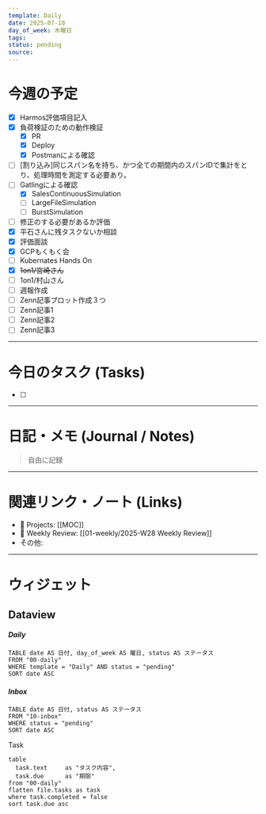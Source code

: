 ```yaml
---
template: Daily
date: 2025-07-10
day_of_week: 木曜日
tags: 
status: pending
source:
---
```

# 今週の予定
- [x]  Harmos評価項目記入
- [x] 負荷検証のための動作検証
	- [x] PR
	- [x] Deploy
	- [x] Postmanによる確認
- [ ] [割り込み]同じスパン名を持ち、かつ全ての期間内のスパンIDで集計をとり、処理時間を測定する必要あり。
- [ ] Gatlingによる確認
	- [x] SalesContinuousSimulation
	- [ ] LargeFileSimulation
	- [ ] BurstSimulation
- [ ] 修正のする必要があるか評価 
- [x] 平石さんに残タスクないか相談
- [x] 評価面談
- [x] GCPもくもく会
- [ ] Kubernates Hands On
- [x] ~~1on1/宮崎さん~~
- [ ] 1on1/村山さん
- [ ] 週報作成
- [ ] Zenn記事プロット作成３つ
- [ ] Zenn記事1
- [ ] Zenn記事2
- [ ] Zenn記事3
---
# 今日のタスク (Tasks)
- [ ] 

---

# 日記・メモ (Journal / Notes)
> 自由に記録

---

# 関連リンク・ノート (Links)
- 📂 Projects: [[MOC]]
- 📂 Weekly Review: [[01-weekly/2025-W28 Weekly Review]]
- その他: 

---

# ウィジェット
## **Dataview**

#### *Daily*
```dataview
TABLE date AS 日付, day_of_week AS 曜日, status AS ステータス
FROM "00-daily"
WHERE template = "Daily" AND status = "pending"
SORT date ASC
```

#### *Inbox*
```dataview
TABLE date AS 日付, status AS ステータス
FROM "10-inbox"
WHERE status = "pending"
SORT date ASC
```

Task
```dataview
table
  task.text     as "タスク内容",
  task.due      as "期限"
from "00-daily"
flatten file.tasks as task
where task.completed = false
sort task.due asc
```

